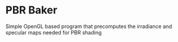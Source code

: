 # PBR Baker
 Simple OpenGL based program that precomputes the irradiance and specular maps needed for PBR shading
